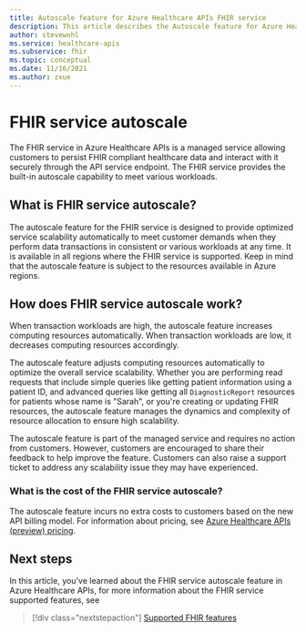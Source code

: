 ```yaml
---
title: Autoscale feature for Azure Healthcare APIs FHIR service
description: This article describes the Autoscale feature for Azure Healthcare APIs FHIR service.
author: stevewohl
ms.service: healthcare-apis
ms.subservice: fhir
ms.topic: conceptual
ms.date: 11/16/2021
ms.author: zxue
---
```


# FHIR service autoscale

The FHIR service in Azure Healthcare APIs is a managed service allowing customers to persist FHIR compliant healthcare data and interact with it securely through the API service endpoint. The FHIR service provides the built-in autoscale capability to meet various workloads.  

## What is FHIR service autoscale?   

The autoscale feature for the FHIR service is designed to provide optimized service scalability automatically to meet customer demands when they perform data transactions in consistent or various workloads at any time. It is available in all regions where the FHIR service is supported. Keep in mind that the autoscale feature is subject to the resources available in Azure regions.   

## How does FHIR service autoscale work?  

When transaction workloads are high, the autoscale feature increases computing resources automatically. When transaction workloads are low, it decreases computing resources accordingly.  

The autoscale feature adjusts computing resources automatically to optimize the overall service scalability. Whether you are performing read requests that include simple queries like getting patient information using a patient ID, and advanced queries like getting all `DiagnosticReport` resources for patients whose name is "Sarah", or you're creating or updating FHIR resources, the autoscale feature manages the dynamics and complexity of resource allocation to ensure high scalability.

The autoscale feature is part of the managed service and requires no action from customers. However, customers are encouraged to share their feedback to help improve the feature. Customers can also raise a support ticket to address any scalability issue they may have experienced.  

### What is the cost of the FHIR service autoscale?  

The autoscale feature incurs no extra costs to customers based on the new API billing model. For information about pricing, see [Azure Healthcare APIs (preview) pricing](https://azure.microsoft.com/en-us/pricing/details/azure-api-for-fhir/).

## Next steps

In this article, you've learned about the FHIR service autoscale feature in Azure Healthcare APIs, for more information about the FHIR service supported features, see

>[!div class="nextstepaction"]
>[Supported FHIR features](fhir-features-supported.md)
